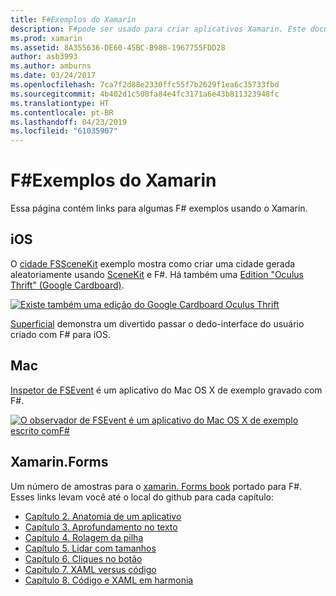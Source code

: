 ```yaml
---
title: F#Exemplos do Xamarin
description: F#pode ser usado para criar aplicativos Xamarin. Este documento contém links para vários iOS, Mac e projetos de aplicativo do Xamarin de exemplo de xamarin. Forms escrito em F#.
ms.prod: xamarin
ms.assetid: 8A355636-DE60-45BC-B988-1967755FDD28
author: asb3993
ms.author: amburns
ms.date: 03/24/2017
ms.openlocfilehash: 7ca7f2d88e2330ffc55f7b2629f1ea6c35733fbd
ms.sourcegitcommit: 4b402d1c508fa84e4fc3171a6e43b811323948fc
ms.translationtype: HT
ms.contentlocale: pt-BR
ms.lasthandoff: 04/23/2019
ms.locfileid: "61035907"
---
```

# <a name="f-samples-for-xamarin"></a>F#Exemplos do Xamarin

Essa página contém links para algumas F# exemplos usando o Xamarin.

## <a name="ios"></a>iOS

O [cidade FSSceneKit](https://developer.xamarin.com/samples/monotouch/ios8/FSSceneKit/) exemplo mostra como criar uma cidade gerada aleatoriamente usando [SceneKit](xref:SceneKit) e F#. Há também uma [Edition "Oculus Thrift" (Google Cardboard)](https://developer.xamarin.com/samples/monotouch/ios8/SceneKitFSharp/).

[![](samples-images/fxscenekit-sml.png "Existe também uma edição do Google Cardboard Oculus Thrift")](samples-images/fxscenekit.png#lightbox)

[Superficial](https://github.com/dvdsgl/shallow) demonstra um divertido passar o dedo-interface do usuário criado com F# para iOS.

## <a name="mac"></a>Mac

[Inspetor de FSEvent](https://developer.xamarin.com/samples/mac/FSEvents/) é um aplicativo do Mac OS X de exemplo gravado com F#.

[![](samples-images/fsevents-sml.png "O observador de FSEvent é um aplicativo do Mac OS X de exemplo escrito comF#")](samples-images/fsevents.png#lightbox)

## <a name="xamarinforms"></a>Xamarin.Forms

Um número de amostras para o [xamarin. Forms book](~/xamarin-forms/creating-mobile-apps-xamarin-forms/index.md) portado para F#. Esses links levam você até o local do github para cada capítulo:

- [Capítulo 2. Anatomia de um aplicativo](https://github.com/xamarin/xamarin-forms-book-samples/tree/master/Chapter02/FS)
- [Capítulo 3. Aprofundamento no texto](https://github.com/xamarin/xamarin-forms-book-samples/tree/master/Chapter03/FS)
- [Capítulo 4. Rolagem da pilha](https://github.com/xamarin/xamarin-forms-book-samples/tree/master/Chapter04/FS)
- [Capítulo 5. Lidar com tamanhos](https://github.com/xamarin/xamarin-forms-book-samples/tree/master/Chapter05/FS)
- [Capítulo 6. Cliques no botão](https://github.com/xamarin/xamarin-forms-book-samples/tree/master/Chapter06/FS)
- [Capítulo 7. XAML versus código](https://github.com/xamarin/xamarin-forms-book-samples/tree/master/Chapter07/FS/CodePlusXaml)
- [Capítulo 8. Código e XAML em harmonia](https://github.com/xamarin/xamarin-forms-book-samples/tree/master/Chapter08/FS/XamlKeypad)

